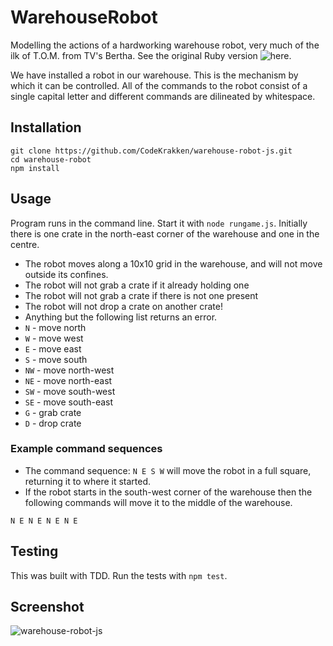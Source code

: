 # WarehouseRobot

Modelling the actions of a hardworking warehouse robot, very much of the ilk of T.O.M. from TV's Bertha. See the original Ruby version ![here](https://github.com/CodeKrakken/warehouse-robot.git).

We have installed a robot in our warehouse. This is the mechanism by which it can be controlled. All of the commands to the robot consist of a single capital letter and different commands are dilineated by whitespace.

## Installation

```
git clone https://github.com/CodeKrakken/warehouse-robot-js.git
cd warehouse-robot
npm install
```

## Usage

Program runs in the command line. Start it with `node rungame.js`. Initially there is one crate in the north-east corner of the warehouse and one in the centre.

* The robot moves along a 10x10 grid in the warehouse, and will not move outside its confines.
* The robot will not grab a crate if it already holding one
* The robot will not grab a crate if there is not one present
* The robot will not drop a crate on another crate!
* Anything but the following list returns an error.
* `N`  - move north
* `W`  - move west
* `E`  - move east
* `S`  - move south
* `NW` - move north-west
* `NE` - move north-east
* `SW` - move south-west
* `SE` - move south-east
* `G`  - grab crate
* `D`  - drop crate

### Example command sequences

* The command sequence: `N E S W` will move the robot in a full square, returning it to where it started.
* If the robot starts in the south-west corner of the warehouse then the following commands will move it to the middle of the warehouse.

`N E N E N E N E`

## Testing

This was built with TDD. Run the tests with `npm test`.

## Screenshot

![warehouse-robot-js](https://user-images.githubusercontent.com/52076323/105580164-9d3bb680-5d82-11eb-9977-405fac88a37e.png)
